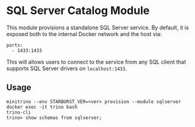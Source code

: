 # SQL Server Catalog Module

This module provisions a standalone SQL Server service. By default, it is
exposed both to the internal Docker network and the host via:

    ports:
      - 1433:1433

This will allows users to connect to the service from any SQL client that
supports SQL Server drivers on `localhost:1433`.

## Usage

    minitrino --env STARBURST_VER=<ver> provision --module sqlserver
    docker exec -it trino bash 
    trino-cli
    trino> show schemas from sqlserver;
